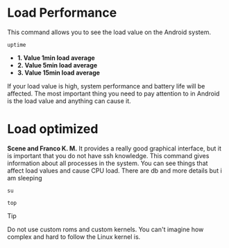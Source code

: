 # Load Performance
This command allows you to see the load value on the Android system.
```
uptime
```

+ **1. Value 1min load average**
+ **2. Value 5min load average**
+ **3. Value 15min load average**

If your load value is high, system performance and battery life will be affected.
The most important thing you need to pay attention to in Android is the load value and anything can cause it.

# Load optimized
**Scene and Franco K. M.** It provides a really good graphical interface, but it is important that you do not have ssh knowledge.
This command gives information about all processes in the system. You can see things that affect load values ​​and cause CPU load. There are db and more details but i am sleeping
```
su
```
```
top
```

> [!TIP]
> Do not use custom roms and custom kernels. You can't imagine how complex and hard to follow the Linux kernel is.
